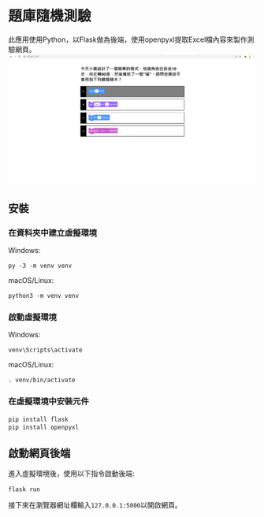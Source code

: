 # 題庫隨機測驗
此應用使用Python，以Flask做為後端，使用openpyxl提取Excel檔內容來製作測驗網頁。
![demo](demo.png)

## 安裝
### 在資料夾中建立虛擬環境
Windows:
```
py -3 -m venv venv
```
macOS/Linux:
```
python3 -m venv venv
```
### 啟動虛擬環境
Windows:
```
venv\Scripts\activate
```
macOS/Linux:
```
. venv/bin/activate
```
### 在虛擬環境中安裝元件
```
pip install flask
pip install openpyxl
```
## 啟動網頁後端
進入虛擬環境後，使用以下指令啟動後端:
```
flask run
```
接下來在瀏覽器網址欄輸入`127.0.0.1:5000`以開啟網頁。

